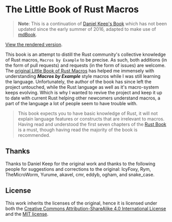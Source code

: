 # The Little Book of Rust Macros

> **Note**: This is a continuation of [Daniel Keep's Book](https://github.com/DanielKeep/tlborm) which
has not been updated since the early summer of 2016, adapted to make use of
[mdBook](https://github.com/rust-lang/mdBook).

[View the rendered version](https://veykril.github.io/tlborm/).

This book is an attempt to distill the Rust community's collective knowledge of Rust macros,
`Macros by Example` to be precise.  As such, both additions (in the form of pull requests) and
requests (in the form of issues) are welcome.
The [original Little Book of Rust Macros](https://github.com/DanielKeep/tlborm) has helped me
immensely with understanding ***Macros by Example*** style macros while I was still learning the
language. Unfortunately, the author of the book has since left the project untouched, while the Rust
language as well as it's macro-system keeps evolving. Which is why I wanted to revive the project
and keep it up to date with current Rust helping other newcomers understand macros, a part of the
language a lot of people seem to have trouble with.

> This book expects you to have basic knowledge of Rust, it will not explain language features or
> constructs that are irrelevant to macros. Having read and understood the first seven chapters of
> the [Rust Book](https://doc.rust-lang.org/stable/book/) is a must, though having read the majority
> of the book is recommended.

## Thanks

Thanks to Daniel Keep for the original work and thanks to the following people for suggestions and
corrections to the original: IcyFoxy, Rym, TheMicroWorm, Yurume, akavel, cmr, eddyb, ogham, and
snake_case.

## License

This work inherits the licenses of the original, hence it is licensed under both the
[Creative Commons Attribution-ShareAlike 4.0 International License](http://creativecommons.org/licenses/by-sa/4.0/)
and the [MIT license](http://opensource.org/licenses/MIT).